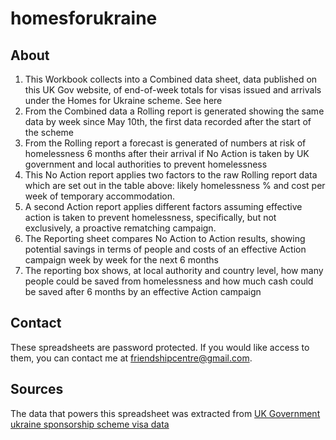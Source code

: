 # homesforukraine

## About
											
1. This Workbook collects into a Combined data sheet, data published on this UK Gov website, of end-of-week totals for visas issued and arrivals under the Homes for Ukraine scheme.																			See here	
2. From the Combined data a Rolling report is generated showing the same data by week since May 10th,  the first data recorded after the start of the scheme																				
3. From the Rolling report a forecast is generated of numbers at risk of homelessness 6 months after their arrival if No Action is taken by UK government and local authorities to prevent homelessness																				
4. This No Action report applies two factors to the raw Rolling report data which are set out in the table above: likely homelessness % and cost per week of temporary accommodation.																				
5. A second Action report applies different factors assuming  effective action is taken to prevent homelessness, specifically, but not exclusively,  a proactive rematching campaign.																				
6. The Reporting sheet compares No Action to Action results, showing potential savings in terms of people and costs of an effective Action campaign week by week for the next 6 months																				
7. The reporting box shows, at local authority and country level, how many people could be saved from homelessness and how much cash could be saved after  6 months by an effective Action campaign																				
## Contact

These spreadsheets are password protected. If you would like access to them, you can contact me at [friendshipcentre@gmail.com](mailto:friendshipcentre@gmail.com).

## Sources

The data that powers this spreadsheet was extracted from [UK Government ukraine sponsorship scheme visa data](https://www.gov.uk/guidance/ukraine-sponsorship-scheme-visa-data-by-country-upper-and-lower-tier-local-authority)
